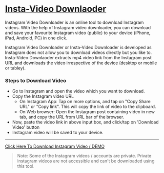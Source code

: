 # [Insta-Video Downlaoder](https://goo.gl/FvihCT)

Instagram Video Downloader is an online tool to download Instagram videos. With the help of Instagram video downloader, you can download  and save your favourite Instagram video (public) to your device (iPhone, iPad, Android, PC) in one click.

Instagram Video Downloader or Insta-Video Downloader is developed as Instagram does not allow you to download videos directly but you like to. Insta-Video Downlaoder extracts mp4 video link from the Instagram post URL and downloads the video irrespective of the device (desktop or mobile or tabley).

### Steps to Download Video

  - Go to Instagram and open the video which you want to download.
  - Copy the Instagram video URL
    - On Instagram App: Tap on more options, and tap on "Copy Share URL" or "Copy link". This will copy the link of video to the clipboard.
    - On Web browser: Open the Instagram post containing video in new tab, and copy the URL from URL bar of the browser. 
  - Now, paste the video link in above input box, and click/tap on 'Download Video' button
  - Instagram video will be saved to your device.</li>
  
* * *
  [Click Here To Download Instagram Video / DEMO](https://goo.gl/FvihCT)

>  Note: Some of the Instagram videos / accounts are private. Private Instagram videos are not accessible and can't be downloaded using this tool.
